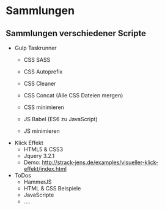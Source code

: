 # Sammlungen
## Sammlungen verschiedener Scripte

 - Gulp Taskrunner
	  - CSS SASS
	  - CSS Autoprefix
	  - CSS Cleaner
	  - CSS Concat (Alle CSS Dateien mergen)
	  - CSS minimieren
	  
	  - JS Babel (ES6 zu JavaScript)
	  - JS minimieren
- Klick Effekt
	- HTML5 & CSS3
	- Jquery 3.2.1
	- Demo: http://strack-jens.de/examples/visueller-klick-effekt/index.html 
 - ToDos
	  - HammerJS
	  - HTML & CSS Beispiele
	  - JavaScripte
	  - ....
